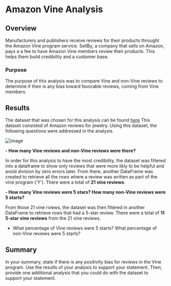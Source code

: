 # Amazon Vine Analysis

## Overview

Manufacturers and publishers receive reviews for their products throught the Amazon Vine program service. SellBy, a company that sells on Amazon, pays a a fee to have Amazon Vine members review their products. This helps them build credibility and a customer base.


### Purpose

The purpose of this analysis was to compare Vine and non-Vine reviews to determine if their is any bias toward favorable reviews, coming from Vine members.


## Results

The dataset that was chosen for this analysis can be found [here](https://s3.amazonaws.com/amazon-reviews-pds/tsv/amazon_reviews_us_Jewelry_v1_00.tsv.gz) This dataset consisted of Amazon reviews for jewelry. Using this dataset, the following questions were addressed in the analysis.

![image](https://user-images.githubusercontent.com/90485451/155902838-3555b944-6c26-47f3-a88f-9c12cb6804ef.png)


  **- How many Vine reviews and non-Vine reviews were there?**
  
   In order for this analysis to have the most credibility, the dataset was filtered into a dataframe to show only reviews that were more likly to be helpful and avoid division    by zero errors later. From there, another DataFrame was created to retrieve all the rows where a review was written as part of the vine program ('Y'). There were a total of      **21 vine reviews**. 

  **- How many Vine reviews were 5 stars? How many non-Vine reviews were 5 starts?**
  
   From those 21 vine rviews, the dataset was then filtered in another DataFrame to retrieve rows that had a 5-star review. There were a total of **11 5-star vine reviews**        from the 21 vine reviews.

  - What percentage of Vine reviews were 5 starts? What percentage of non-Vine reviews were 5 starts?


## Summary

In your summary, state if there is any positivity bias for reviews in the Vine program. Use the results of your analysis to support your statement. Then, provide one additional analysis that you could do with the dataset to support your statement.



